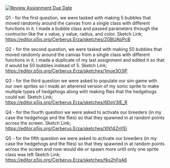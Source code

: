 [![Review Assignment Due Date](https://classroom.github.com/assets/deadline-readme-button-24ddc0f5d75046c5622901739e7c5dd533143b0c8e959d652212380cedb1ea36.svg)](https://classroom.github.com/a/pJv4oXRo)

Q1 - for the first question, we were tasked with making 5 bubbles that moved randomly around the canvas from a single class with different functions in it. I made a bubble class and passed parameters through the contructor like the x value, y value, radius, and color. 
Sketch Link; https://editor.p5js.org/Cerberus.Erza/sketches/ZGBUAbPcB

Q2 - for the second question, we were tasked with making 50 bubbles that moved randomly around the canvas from a single class with different functions in it. I made a duplicate of my last assignment and edited it so that it would be 50 bubbles instead of 5. 
Sketch Link; https://editor.p5js.org/Cerberus.Erza/sketches/1mue3O3lF

Q3 - for the third question we were asked to populate our sim game with our own sprites so I made an alterered version of my sonic sprite to make multiple types of hedgehogs along with making flies that the hedgehogs could eat.
Sketch Link; https://editor.p5js.org/Cerberus.Erza/sketches/6DoV3IE_R

Q4 - for the fourth question we were asked to activate our breeders (in my case the hedgehogs and the flies) so that they spawned in at random points across the screen. 
Sketch Link; https://editor.p5js.org/Cerberus.Erza/sketches/XN14ZnYEj

Q5 - for the fifth question we were asked to activate our breeders (in my case the hedgehogs and the flies) so that they spawned in at random points across the screen and now would die or spawn more until only one sprite class was left
Sketch Link; https://editor.p5js.org/Cerberus.Erza/sketches/fks2hFqA6
